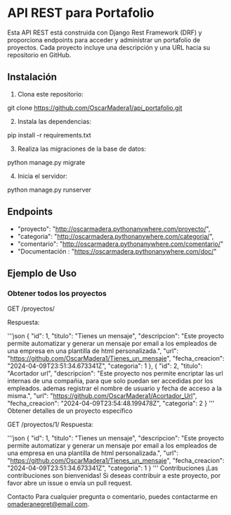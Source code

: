 # API REST para Portafolio

Esta API REST está construida con Django Rest Framework (DRF) y proporciona endpoints para acceder y administrar un portafolio de proyectos. Cada proyecto incluye una descripción y una URL hacia su repositorio en GitHub.

## Instalación

1. Clona este repositorio:

git clone https://github.com/OscarMadera1/api_portafolio.git


2. Instala las dependencias:

pip install -r requirements.txt


3. Realiza las migraciones de la base de datos:

python manage.py migrate


4. Inicia el servidor:

python manage.py runserver

## Endpoints

- "proyecto": "http://oscarmadera.pythonanywhere.com/proyecto/",
- "categoria": "http://oscarmadera.pythonanywhere.com/categoria/",
- "comentario": "http://oscarmadera.pythonanywhere.com/comentario/"
- "Documentación : "https://oscarmadera.pythonanywhere.com/doc/"

## Ejemplo de Uso

### Obtener todos los proyectos

GET /proyectos/

Respuesta:

'''json
   {
"id": 1,
"titulo": "Tienes un mensaje",
"descripcion": "Este proyecto permite automatizar y generar un mensaje por email a los empleados de una empresa en una plantilla de html personalizada.",
"url": "https://github.com/OscarMadera1/Tienes_un_mensaje",
"fecha_creacion": "2024-04-09T23:51:34.673341Z",
"categoria": 1
},
{
"id": 2,
"titulo": "Acortador url",
"descripcion": "Este proyecto nos permite encriptar las url internas de una compañia, para que solo puedan ser accedidas por los empleados. ademas registrar el nombre de usuario y fecha de acceso a la misma.",
"url": "https://github.com/OscarMadera1/Acortador_Url",
"fecha_creacion": "2024-04-09T23:54:48.199478Z",
"categoria": 2
}
'''
Obtener detalles de un proyecto específico

GET /proyectos/1/
Respuesta:

'''json
   {
"id": 1,
"titulo": "Tienes un mensaje",
"descripcion": "Este proyecto permite automatizar y generar un mensaje por email a los empleados de una empresa en una plantilla de html personalizada.",
"url": "https://github.com/OscarMadera1/Tienes_un_mensaje",
"fecha_creacion": "2024-04-09T23:51:34.673341Z",
"categoria": 1
}
'''
Contribuciones
¡Las contribuciones son bienvenidas! Si deseas contribuir a este proyecto, por favor abre un issue o envía un pull request.

Contacto
Para cualquier pregunta o comentario, puedes contactarme en omaderanegret@email.com.
